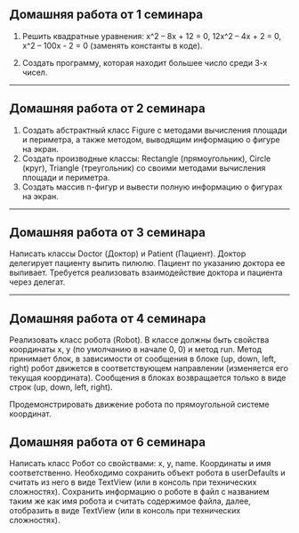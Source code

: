 ## Домашняя работа от 1 семинара
1. Решить квадратные уравнения:
x^2 – 8x + 12 = 0,
12x^2 – 4x + 2 = 0,
x^2 – 100x - 2 = 0
(заменять константы в коде).

2. Создать программу, которая находит большее число среди 3-х чисел.
***
## Домашняя работа от 2 семинара
1. Создать абстрактный класс Figure с методами вычисления площади и периметра, а также методом, выводящим информацию о фигуре на экран.
2. Создать производные классы: Rectangle (прямоугольник), Circle (круг), Triangle (треугольник) со своими методами вычисления площади и периметра.
3. Создать массив n-фигур и вывести полную информацию о фигурах на экран.
***
## Домашняя работа от 3 семинара
Написать классы Doctor (Доктор) и Patient (Пациент). Доктор делегирует пациенту выпить пилюлю. Пациент по указанию доктора ее выпивает. Требуется реализовать взаимодействие доктора и пациента через делегат.
***
## Домашняя работа от 4 семинара
Реализовать класс робота (Robot). В классе должны быть свойства координаты x, y (по умолчанию в начале 0, 0) и метод run. Метод принимает блок, в зависимости от сообщения в блоке (up, down, left, right) робот движется в соответствующем направлении (изменяется его текущая координата). Сообщения в блоках возвращается только в виде строк (up, down, left, right).

Продемонстрировать движение робота по прямоугольной системе координат.
## Домашняя работа от 6 семинара
Написать класс Робот со свойствами: x, y, name. Координаты и имя соответственно.
Необходимо сохранить объект робота в userDefaults и считать из него в виде TextView (или в консоль при технических сложностях).
Сохранить информацию о роботе в файл с названием таким же как имя робота и считать содержимое файла, далее, отобразить в виде TextView (или в консоль при технических сложностях).